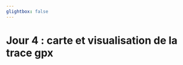 ```yaml
---
glightbox: false
---
```


# Jour 4 : carte et visualisation de la trace gpx

<style> #map { width: auto; height: 400px; margin: 0;} </style>

<div id="map"></div>

<script> 
var mygpxurl = "/f3/fr/assets/gpx/GPX4.gpx";
</script>

<script src="/f3/fr/javascripts/mygpx.js"> </script>
